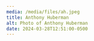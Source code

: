 ```yaml
---
media: /media/files/ah.jpeg
title: Anthony Huberman
alt: Photo of Anthony Huberman
date: 2024-03-28T12:51:00-0500
---
```

